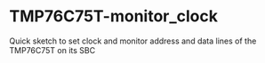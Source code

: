 # TMP76C75T-monitor_clock
 Quick sketch to set clock and monitor address and data lines of the TMP76C75T on its SBC
